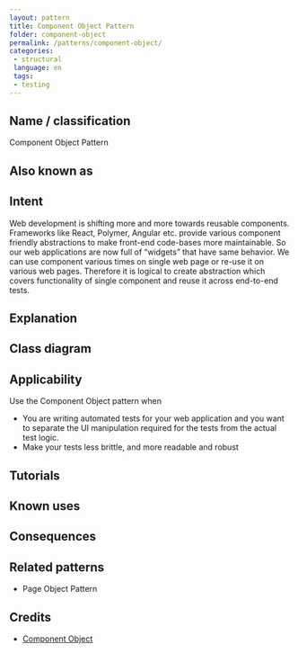 ```yaml
---
layout: pattern
title: Component Object Pattern
folder: component-object
permalink: /patterns/component-object/ 
categories: 
 - structural
 language: en
 tags:
 - testing
---
```


## Name / classification
Component Object Pattern

## Also known as

## Intent
Web development is shifting more and more towards reusable components. Frameworks like React, Polymer, Angular etc. provide various component friendly abstractions to make front-end code-bases more maintainable. So our web applications are now full of “widgets” that have same behavior. We can use component various times on single web page or re-use it on various web pages. Therefore it is logical to create abstraction which covers functionality of single component and reuse it across end-to-end tests.

## Explanation

## Class diagram

## Applicability
Use the Component Object pattern when
* You are writing automated tests for your web application and you want to separate the UI manipulation required for the tests from the actual test logic.
* Make your tests less brittle, and more readable and robust

## Tutorials

## Known uses

## Consequences

## Related patterns
* Page Object Pattern

## Credits
* [Component Object](https://lkrnac.net/blog/2016/10/component-object-pattern-example/)